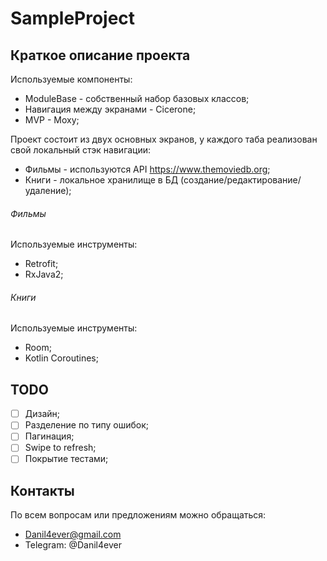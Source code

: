 # SampleProject

## Краткое описание проекта

Используемые компоненты:
 - ModuleBase - собственный набор базовых классов;
 - Навигация между экранами - Cicerone;
 - MVP - Moxy;
 
Проект состоит из двух основных экранов, у каждого таба реализован свой локальный стэк навигации:
 - Фильмы - используются API https://www.themoviedb.org;
 - Книги - локальное хранилище в БД (создание/редактирование/удаление);
 
###### Фильмы
Используемые инструменты:
 - Retrofit;
 - RxJava2;
###### Книги
Используемые инструменты:
 - Room;
 - Kotlin Coroutines;
 
## TODO
 - [ ] Дизайн;
 - [ ] Разделение по типу ошибок;
 - [ ] Пагинация;
 - [ ] Swipe to refresh;
 - [ ] Покрытие тестами;
 
## Контакты
По всем вопросам или предложениям можно обращаться:
 - Danil4ever@gmail.com
 - Telegram: @Danil4ever
